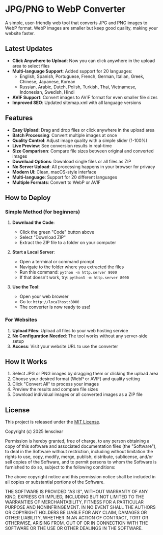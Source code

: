 # JPG/PNG to WebP Converter

A simple, user-friendly web tool that converts JPG and PNG images to WebP format. WebP images are smaller but keep good quality, making your website faster.

## Latest Updates

- **Click Anywhere to Upload**: Now you can click anywhere in the upload area to select files
- **Multi-language Support**: Added support for 20 languages:
  - English, Spanish, Portuguese, French, German, Italian, Greek, Chinese, Japanese, Korean
  - Russian, Arabic, Dutch, Polish, Turkish, Thai, Vietnamese, Indonesian, Swedish, Hindi
- **AVIF Support**: Convert images to AVIF format for even smaller file sizes
- **Improved SEO**: Updated sitemap.xml with all language versions

## Features

- **Easy Upload**: Drag and drop files or click anywhere in the upload area
- **Batch Processing**: Convert multiple images at once
- **Quality Control**: Adjust image quality with a simple slider (1-100%)
- **Live Preview**: See conversion results in real-time
- **Size Comparison**: Compare file sizes between original and converted images
- **Download Options**: Download single files or all files as ZIP
- **No Server Upload**: All processing happens in your browser for privacy
- **Modern UI**: Clean, macOS-style interface
- **Multi-language**: Support for 20 different languages
- **Multiple Formats**: Convert to WebP or AVIF

## How to Deploy

### Simple Method (for beginners)

1. **Download the Code**: 
   - Click the green "Code" button above
   - Select "Download ZIP"
   - Extract the ZIP file to a folder on your computer

2. **Start a Local Server**:
   - Open a terminal or command prompt
   - Navigate to the folder where you extracted the files
   - Run this command: `python -m http.server 8000`
   - If that doesn't work, try: `python3 -m http.server 8000`

3. **Use the Tool**:
   - Open your web browser
   - Go to: `http://localhost:8000`
   - The converter is now ready to use!

### For Websites

1. **Upload Files**: Upload all files to your web hosting service
2. **No Configuration Needed**: The tool works without any server-side setup
3. **Access**: Visit your website URL to use the converter

## How It Works

1. Select JPG or PNG images by dragging them or clicking the upload area
2. Choose your desired format (WebP or AVIF) and quality setting
3. Click "Convert All" to process your images
4. Preview the results and compare file sizes
5. Download individual images or all converted images as a ZIP file

## License

This project is released under the [MIT License](https://opensource.org/licenses/MIT).

Copyright (c) 2025 lensclear

Permission is hereby granted, free of charge, to any person obtaining a copy
of this software and associated documentation files (the "Software"), to deal
in the Software without restriction, including without limitation the rights
to use, copy, modify, merge, publish, distribute, sublicense, and/or sell
copies of the Software, and to permit persons to whom the Software is
furnished to do so, subject to the following conditions:

The above copyright notice and this permission notice shall be included in all
copies or substantial portions of the Software.

THE SOFTWARE IS PROVIDED "AS IS", WITHOUT WARRANTY OF ANY KIND, EXPRESS OR
IMPLIED, INCLUDING BUT NOT LIMITED TO THE WARRANTIES OF MERCHANTABILITY,
FITNESS FOR A PARTICULAR PURPOSE AND NONINFRINGEMENT. IN NO EVENT SHALL THE
AUTHORS OR COPYRIGHT HOLDERS BE LIABLE FOR ANY CLAIM, DAMAGES OR OTHER
LIABILITY, WHETHER IN AN ACTION OF CONTRACT, TORT OR OTHERWISE, ARISING FROM,
OUT OF OR IN CONNECTION WITH THE SOFTWARE OR THE USE OR OTHER DEALINGS IN THE
SOFTWARE.
